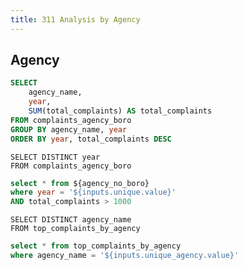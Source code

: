 ```yaml
---
title: 311 Analysis by Agency
---
```


## Agency

```sql agency_no_boro
SELECT 
    agency_name,
    year,
    SUM(total_complaints) AS total_complaints
FROM complaints_agency_boro
GROUP BY agency_name, year
ORDER BY year, total_complaints DESC
```

```unique_year
SELECT DISTINCT year
FROM complaints_agency_boro
```

<Dropdown
    name=unique
    data={unique_year}
    value=year
    title="Select a year" 
    defaultValue=2024
/>

```sql complaints_agency_boro_year
select * from ${agency_no_boro} 
where year = '${inputs.unique.value}'
AND total_complaints > 1000
```

<BarChart 
    data={complaints_agency_boro_year}
    x=agency_name
    y=total_complaints
    type=grouped
/>

```unique_agency
SELECT DISTINCT agency_name
FROM top_complaints_by_agency
```

<Dropdown
    name=unique_agency
    data={unique_agency}
    value=agency_name
    title="Select an agency" 
    defaultValue="New York City Police Department" 
/>


```sql complaints
select * from top_complaints_by_agency
where agency_name = '${inputs.unique_agency.value}'
```

<BarChart 
    data={complaints}
    x=complaint_type
    y=complaint_count
    type=grouped
/>